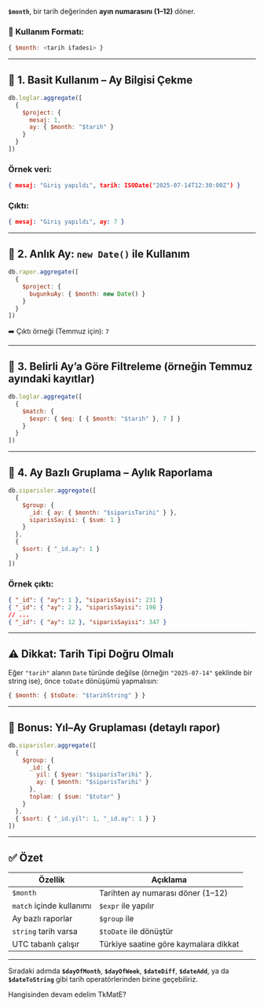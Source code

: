 
**`$month`**, bir tarih değerinden **ayın numarasını (1–12)** döner.

### 📌 Kullanım Formatı:

```js
{ $month: <tarih ifadesi> }
```

---

## 🧪 1. Basit Kullanım – Ay Bilgisi Çekme

```js
db.loglar.aggregate([
  {
    $project: {
      mesaj: 1,
      ay: { $month: "$tarih" }
    }
  }
])
```

### Örnek veri:

```json
{ mesaj: "Giriş yapıldı", tarih: ISODate("2025-07-14T12:30:00Z") }
```

### Çıktı:

```json
{ mesaj: "Giriş yapıldı", ay: 7 }
```

---

## 🧪 2. Anlık Ay: `new Date()` ile Kullanım

```js
db.rapor.aggregate([
  {
    $project: {
      bugunkuAy: { $month: new Date() }
    }
  }
])
```

➡️ Çıktı örneği (Temmuz için): `7`

---

## 🧪 3. Belirli Ay’a Göre Filtreleme (örneğin Temmuz ayındaki kayıtlar)

```js
db.loglar.aggregate([
  {
    $match: {
      $expr: { $eq: [ { $month: "$tarih" }, 7 ] }
    }
  }
])
```

---

## 🧾 4. Ay Bazlı Gruplama – Aylık Raporlama

```js
db.siparisler.aggregate([
  {
    $group: {
      _id: { ay: { $month: "$siparisTarihi" } },
      siparisSayisi: { $sum: 1 }
    }
  },
  {
    $sort: { "_id.ay": 1 }
  }
])
```

### Örnek çıktı:

```json
{ "_id": { "ay": 1 }, "siparisSayisi": 231 }
{ "_id": { "ay": 2 }, "siparisSayisi": 198 }
// ...
{ "_id": { "ay": 12 }, "siparisSayisi": 347 }
```

---

## ⚠️ Dikkat: Tarih Tipi Doğru Olmalı

Eğer `"tarih"` alanın `Date` türünde değilse (örneğin `"2025-07-14"` şeklinde bir string ise), önce `toDate` dönüşümü yapmalısın:

```js
{ $month: { $toDate: "$tarihString" } }
```

---

## 🧠 Bonus: Yıl–Ay Gruplaması (detaylı rapor)

```js
db.siparisler.aggregate([
  {
    $group: {
      _id: {
        yil: { $year: "$siparisTarihi" },
        ay: { $month: "$siparisTarihi" }
      },
      toplam: { $sum: "$tutar" }
    }
  },
  { $sort: { "_id.yil": 1, "_id.ay": 1 } }
])
```

---

## ✅ Özet

|Özellik|Açıklama|
|---|---|
|`$month`|Tarihten ay numarası döner (1–12)|
|`match` içinde kullanımı|`$expr` ile yapılır|
|Ay bazlı raporlar|`$group` ile|
|`string` tarih varsa|`$toDate` ile dönüştür|
|UTC tabanlı çalışır|Türkiye saatine göre kaymalara dikkat|

---

Sıradaki adımda **`$dayOfMonth`**, **`$dayOfWeek`**, **`$dateDiff`**, **`$dateAdd`**, ya da **`$dateToString`** gibi tarih operatörlerinden birine geçebiliriz.

Hangisinden devam edelim TkMatE?